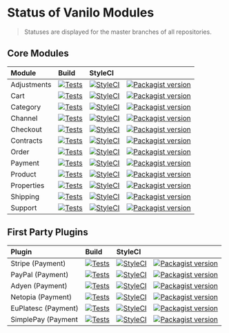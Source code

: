 # Status of Vanilo Modules

> Statuses are displayed for the master branches of all repositories.

## Core Modules

| Module      | Build                                                                                                                                                                                   | StyleCI                                                                                                   |                                                                                                                                                        |
|:------------|:----------------------------------------------------------------------------------------------------------------------------------------------------------------------------------------|:----------------------------------------------------------------------------------------------------------|:-------------------------------------------------------------------------------------------------------------------------------------------------------|
| Adjustments | [![Tests](https://img.shields.io/github/workflow/status/vanilophp/adjustments/tests/master?style=flat-square)](https://github.com/vanilophp/adjustments/actions?query=workflow%3Atests) | [![StyleCI](https://styleci.io/repos/371317204/shield?branch=master)](https://styleci.io/repos/371317204) | [![Packagist version](https://img.shields.io/packagist/v/vanilo/adjustments.svg?style=flat-square)](https://packagist.org/packages/vanilo/adjustments) |
| Cart        | [![Tests](https://img.shields.io/github/workflow/status/vanilophp/cart/tests/2.x?style=flat-square)](https://github.com/vanilophp/cart/actions?query=workflow%3Atests)                  | [![StyleCI](https://styleci.io/repos/108638279/shield?branch=2.x)](https://styleci.io/repos/108638279)    | [![Packagist version](https://img.shields.io/packagist/v/vanilo/cart.svg?style=flat-square)](https://packagist.org/packages/vanilo/cart)               |
| Category    | [![Tests](https://img.shields.io/github/workflow/status/vanilophp/category/tests/2.x?style=flat-square)](https://github.com/vanilophp/category/actions?query=workflow%3Atests)          | [![StyleCI](https://styleci.io/repos/145992208/shield?branch=2.x)](https://styleci.io/repos/145992208)    | [![Packagist version](https://img.shields.io/packagist/v/vanilo/category.svg?style=flat-square)](https://packagist.org/packages/vanilo/category)       |
| Channel     | [![Tests](https://img.shields.io/github/workflow/status/vanilophp/channel/tests/2.x?style=flat-square)](https://github.com/vanilophp/channel/actions?query=workflow%3Atests)            | [![StyleCI](https://styleci.io/repos/199554876/shield?branch=2.x)](https://styleci.io/repos/199554876)    | [![Packagist version](https://img.shields.io/packagist/v/vanilo/channel.svg?style=flat-square)](https://packagist.org/packages/vanilo/channel)         |
| Checkout    | [![Tests](https://img.shields.io/github/workflow/status/vanilophp/checkout/tests/2.x?style=flat-square)](https://github.com/vanilophp/checkout/actions?query=workflow%3Atests)          | [![StyleCI](https://styleci.io/repos/109258256/shield?branch=2.x)](https://styleci.io/repos/109258256)    | [![Packagist version](https://img.shields.io/packagist/v/vanilo/checkout.svg?style=flat-square)](https://packagist.org/packages/vanilo/checkout)       |
| Contracts   | [![Tests](https://img.shields.io/github/workflow/status/vanilophp/contracts/tests/2.x?style=flat-square)](https://github.com/vanilophp/contracts/actions?query=workflow%3Atests)        | [![StyleCI](https://styleci.io/repos/109375913/shield?branch=2.x)](https://styleci.io/repos/109375913)    | [![Packagist version](https://img.shields.io/packagist/v/vanilo/contracts.svg?style=flat-square)](https://packagist.org/packages/vanilo/contracts)     |
| Order       | [![Tests](https://img.shields.io/github/workflow/status/vanilophp/order/tests/2.x?style=flat-square)](https://github.com/vanilophp/order/actions?query=workflow%3Atests)                | [![StyleCI](https://styleci.io/repos/112107112/shield?branch=2.x)](https://styleci.io/repos/112107112)    | [![Packagist version](https://img.shields.io/packagist/v/vanilo/order.svg?style=flat-square)](https://packagist.org/packages/vanilo/order)             |
| Payment     | [![Tests](https://img.shields.io/github/workflow/status/vanilophp/payment/tests/2.x?style=flat-square)](https://github.com/vanilophp/payment/actions?query=workflow%3Atests)            | [![StyleCI](https://styleci.io/repos/228569768/shield?branch=2.x)](https://styleci.io/repos/228569768)    | [![Packagist version](https://img.shields.io/packagist/v/vanilo/payment.svg?style=flat-square)](https://packagist.org/packages/vanilo/payment)         |
| Product     | [![Tests](https://img.shields.io/github/workflow/status/vanilophp/product/tests/2.x?style=flat-square)](https://github.com/vanilophp/product/actions?query=workflow%3Atests)            | [![StyleCI](https://styleci.io/repos/106089926/shield?branch=2.x)](https://styleci.io/repos/106089926)    | [![Packagist version](https://img.shields.io/packagist/v/vanilo/product.svg?style=flat-square)](https://packagist.org/packages/vanilo/product)         |
| Properties  | [![Tests](https://img.shields.io/github/workflow/status/vanilophp/properties/tests/2.x?style=flat-square)](https://github.com/vanilophp/properties/actions?query=workflow%3Atests)      | [![StyleCI](https://styleci.io/repos/160932929/shield?branch=2.x)](https://styleci.io/repos/160932929)    | [![Packagist version](https://img.shields.io/packagist/v/vanilo/properties.svg?style=flat-square)](https://packagist.org/packages/vanilo/properties)   |
| Shipping    | [![Tests](https://img.shields.io/github/workflow/status/vanilophp/shipping/tests/master?style=flat-square)](https://github.com/vanilophp/shipping/actions?query=workflow%3Atests)       | [![StyleCI](https://styleci.io/repos/170979053/shield?branch=master)](https://styleci.io/repos/170979053) | [![Packagist version](https://img.shields.io/packagist/v/vanilo/shipping.svg?style=flat-square)](https://packagist.org/packages/vanilo/shipping)       |
| Support     | [![Tests](https://img.shields.io/github/workflow/status/vanilophp/support/tests/2.x?style=flat-square)](https://github.com/vanilophp/support/actions?query=workflow%3Atests)            | [![StyleCI](https://styleci.io/repos/109380309/shield?branch=2.x)](https://styleci.io/repos/109380309)    | [![Packagist version](https://img.shields.io/packagist/v/vanilo/support.svg?style=flat-square)](https://packagist.org/packages/vanilo/support)         |

## First Party Plugins

| Plugin              | Build                                                                                                                                                                               | StyleCI                                                                                                   |                                                                                                                                                    |
|:--------------------|:------------------------------------------------------------------------------------------------------------------------------------------------------------------------------------|:----------------------------------------------------------------------------------------------------------|:---------------------------------------------------------------------------------------------------------------------------------------------------|
| Stripe (Payment)    | [![Tests](https://img.shields.io/github/workflow/status/vanilophp/stripe/tests/master?style=flat-square)](https://github.com/vanilophp/stripe/actions?query=workflow%3Atests)       | [![StyleCI](https://styleci.io/repos/348627499/shield?branch=master)](https://styleci.io/repos/348627499) | [![Packagist version](https://img.shields.io/packagist/v/vanilo/stripe.svg?style=flat-square)](https://packagist.org/packages/vanilo/stripe)       |
| PayPal (Payment)    | [![Tests](https://img.shields.io/github/workflow/status/vanilophp/paypal/tests/master?style=flat-square)](https://github.com/vanilophp/paypal/actions?query=workflow%3Atests)       | [![StyleCI](https://styleci.io/repos/344426533/shield?branch=master)](https://styleci.io/repos/344426533) | [![Packagist version](https://img.shields.io/packagist/v/vanilo/paypal.svg?style=flat-square)](https://packagist.org/packages/vanilo/paypal)       |
| Adyen (Payment)     | [![Tests](https://img.shields.io/github/workflow/status/vanilophp/adyen/tests/master?style=flat-square)](https://github.com/vanilophp/adyen/actions?query=workflow%3Atests)         | [![StyleCI](https://styleci.io/repos/390985000/shield?branch=master)](https://styleci.io/repos/390985000) | [![Packagist version](https://img.shields.io/packagist/v/vanilo/adyen.svg?style=flat-square)](https://packagist.org/packages/vanilo/adyen)         |
| Netopia (Payment)   | [![Tests](https://img.shields.io/github/workflow/status/vanilophp/netopia/tests/master?style=flat-square)](https://github.com/vanilophp/netopia/actions?query=workflow%3Atests)     | [![StyleCI](https://styleci.io/repos/329267213/shield?branch=master)](https://styleci.io/repos/329267213) | [![Packagist version](https://img.shields.io/packagist/v/vanilo/netopia.svg?style=flat-square)](https://packagist.org/packages/vanilo/netopia)     |
| EuPlatesc (Payment) | [![Tests](https://img.shields.io/github/workflow/status/vanilophp/euplatesc/tests/master?style=flat-square)](https://github.com/vanilophp/euplatesc/actions?query=workflow%3Atests) | [![StyleCI](https://styleci.io/repos/230225749/shield?branch=master)](https://styleci.io/repos/230225749) | [![Packagist version](https://img.shields.io/packagist/v/vanilo/euplatesc.svg?style=flat-square)](https://packagist.org/packages/vanilo/euplatesc) |
| SimplePay (Payment  | [![Tests](https://img.shields.io/github/workflow/status/vanilophp/simplepay/tests/master?style=flat-square)](https://github.com/vanilophp/simplepay/actions?query=workflow%3Atests) | [![StyleCI](https://styleci.io/repos/346685869/shield?branch=master)](https://styleci.io/repos/346685869) | [![Packagist version](https://img.shields.io/packagist/v/vanilo/simplepay.svg?style=flat-square)](https://packagist.org/packages/vanilo/simplepay) |
